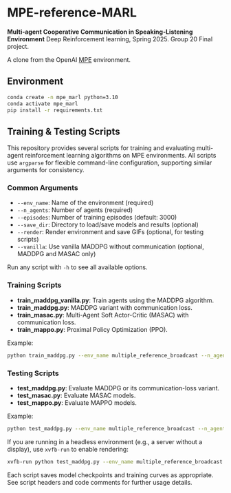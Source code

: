 # MPE-reference-MARL
**Multi-agent Cooperative Communication in Speaking-Listening Environment**
Deep Reinforcement learning, Spring 2025. Group 20 Final project.

A clone from the OpenAI [MPE](https://github.com/openai/multiagent-particle-envs) environment.

## Environment
```bash
conda create -n mpe_marl python=3.10
conda activate mpe_marl
pip install -r requirements.txt
```

## Training & Testing Scripts

This repository provides several scripts for training and evaluating multi-agent reinforcement learning algorithms on MPE environments. All scripts use `argparse` for flexible command-line configuration, supporting similar arguments for consistency.

### Common Arguments

- `--env_name`: Name of the environment (required)
- `--n_agents`: Number of agents (required)
- `--episodes`: Number of training episodes (default: 3000)
- `--save_dir`: Directory to load/save models and results (optional)
- `--render`: Render environment and save GIFs (optional, for testing scripts)
- `--vanilla`: Use vanilla MADDPG without communication (optional, MADDPG and MASAC only)

Run any script with `-h` to see all available options.

### Training Scripts

- **train_maddpg_vanilla.py**: Train agents using the MADDPG algorithm.
- **train_maddpg.py**: MADDPG variant with communication loss.
- **train_masac.py**: Multi-Agent Soft Actor-Critic (MASAC) with communication loss.
- **train_mappo.py**: Proximal Policy Optimization (PPO).

Example:
```bash
python train_maddpg.py --env_name multiple_reference_broadcast --n_agents 3 --episodes 3000 --save_dir results/
```

### Testing Scripts

- **test_maddpg.py**: Evaluate MADDPG or its communication-loss variant.
- **test_masac.py**: Evaluate MASAC models.
- **test_mappo.py**: Evaluate MAPPO models.

Example:
```bash
python test_maddpg.py --env_name multiple_reference_broadcast --n_agents 3 --episodes 3000 --render
```
If you are running in a headless environment (e.g., a server without a display), use `xvfb-run` to enable rendering:
```bash
xvfb-run python test_maddpg.py --env_name multiple_reference_broadcast --n_agents 3 --episodes 3000 --render
```

Each script saves model checkpoints and training curves as appropriate. See script headers and code comments for further usage details.

